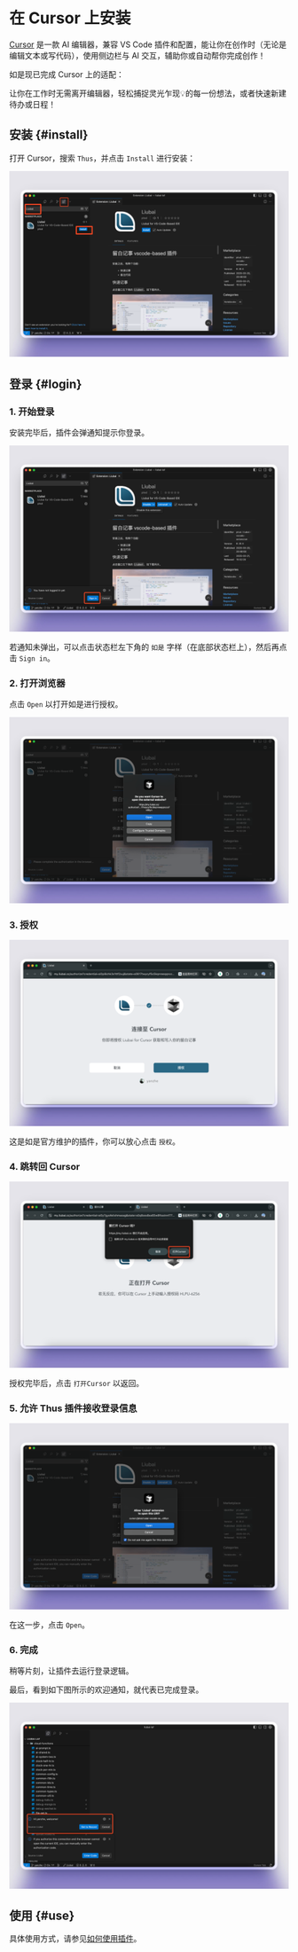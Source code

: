 # 在 Cursor 上安装

[Cursor](https://www.xiaohongshu.com/explore/66c81649000000001f01a063?xsec_token=ABbvD-wZFI5qyo3oQq80LrqKjf9344uBykMH_5JdefooE=) 是一款 AI 编辑器，兼容 VS Code 插件和配置，能让你在创作时（无论是编辑文本或写代码），使用侧边栏与 AI 交互，辅助你或自动帮你完成创作！

如是现已完成 Cursor 上的适配：

让你在工作时无需离开编辑器，轻松捕捉灵光乍现💡的每一份想法，或者快速新建待办或日程！

## 安装 {#install}

打开 Cursor，搜索 `Thus`，并点击 `Install` 进行安装：

![Install](./assets-cursor/1.png)

## 登录 {#login}


### 1. 开始登录

安装完毕后，插件会弹通知提示你登录。

![Prompt for login](./assets-cursor/2.png)

若通知未弹出，可以点击状态栏左下角的 `如是` 字样（在底部状态栏上），然后再点击 `Sign in`。

### 2. 打开浏览器

点击 `Open` 以打开如是进行授权。

![Open](./assets-cursor/3.png)

### 3. 授权

![Authorization](./assets-cursor/4.png)

这是如是官方维护的插件，你可以放心点击 `授权`。

### 4. 跳转回 Cursor

![Back to Cursor](./assets-cursor/5.png)

授权完毕后，点击 `打开Cursor` 以返回。

### 5. 允许 Thus 插件接收登录信息

![Allow](./assets-cursor/6.png)

在这一步，点击 `Open`。

### 6. 完成

稍等片刻，让插件去运行登录逻辑。

最后，看到如下图所示的欢迎通知，就代表已完成登录。

![Done](./assets-cursor/7.png)

## 使用 {#use}

具体使用方式，请参见[如何使用插件](./how-to-use-vscode-ext)。

